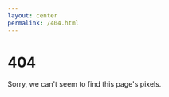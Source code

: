 ```yaml
---
layout: center
permalink: /404.html
---
```


# 404

Sorry, we can't seem to find this page's pixels.

